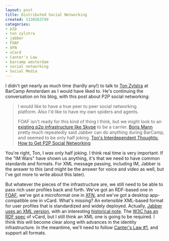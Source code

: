 ```yaml
--- 
layout: post
title: Distributed Social Networking
created: 1130163749
categories: 
- p2p
- ton zylstra
- jabber
- FOAF
- XFN
- vCard
- Canter's Law
- barcamp amsterdam
- social networking
- Social Media
---
```

<p>I didn't get nearly as much time (hardly any!) to talk to <a href="http://www.zylstra.org">Ton Zylstra</a> at BarCamp Amsterdam as I would have liked to. He's continuing the conversation on his blog, with this post about P2P social networking:</p>  <blockquote> <p>I would like to have a true peer to peer social networking platform.&nbsp;Also I'd like to have my own spiders and agents.</p> <p>FOAF isn't ready for this kind of thing I think, but we might look to an <a href="http://www.zylstra.org/blog/archives/001807.html">existing p2p infrastructure like Skype</a> to be a carrier. <a href="">Boris Mann</a> pretty much repeatedly said Jabber can do anything during BarCamp, and seemed to be only half joking. <a href="http://www.zylstra.org/blog/archives/001818.html">Ton's Interdependent Thoughts: How to Get P2P Social Networking</a> </p></blockquote>  <p>You're right, Ton, I <em>was</em> only half joking. I think real time is very important. If the &quot;IM Wars&quot; have shown us anything, it's that we need to have common standards and formats. For XML message passing, including IM, Jabber is the answer to this (and might be the answer for voice and video as well, but I've got more to write about this later).</p>  <p>But whatever the pieces of the infrastructure are, we still need to be able to pass rich user profiles back and forth. We've got an RDF-based one in <a href="http://www.foaf-project.org/">FOAF</a>, we've got a microformat one in <a href="http://gmpg.org/xfn/">XFN</a>, and we've got a desktop app-compatible one in vCard. What's missing? An extensible XML-based format for user profiles that is standardized and widely deployed. Actually, <a href="http://www.jabber.org/jeps/jep-0054.html">Jabber uses an XML version</a>, with an interesting <a href="http://www.jabber.org/protocol/vcard-xml/history.html">historical note</a>. The <a href="http://www.w3.org/TR/vcard-rdf">W3C has an RDF spec</a> of vCard, but I still think an XML one is going to be required. I think this will become clear along with advances in the identity infrastructure. In the meantime, we'll need to follow <a href="http://marc.blogs.it/archives/2005/09/canters_law_1.html">Canter's Law #1</a>, and support all formats.</p>
